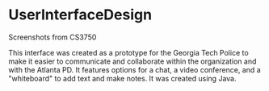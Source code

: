 # UserInterfaceDesign
Screenshots from CS3750

This interface was created as a prototype for the Georgia Tech Police to make it easier to communicate and collaborate within the organization and with the Atlanta PD. It features options for a chat, a video conference, and a "whiteboard" to add text and make notes. It was created using Java.
